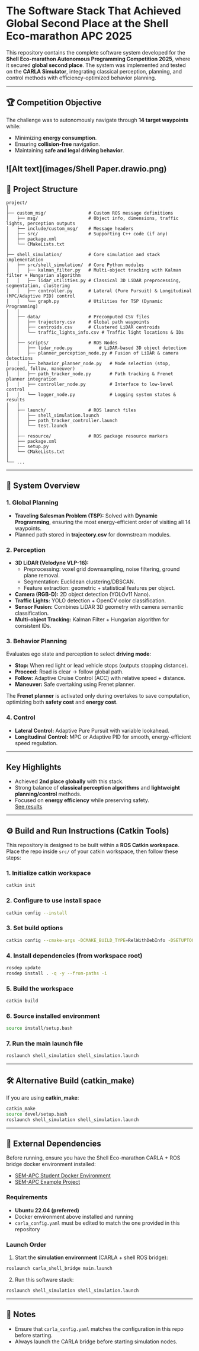 # The Software Stack That Achieved Global Second Place at the Shell Eco-marathon APC 2025

This repository contains the complete software system developed for the **Shell Eco-marathon Autonomous Programming Competition 2025**, where it secured **global second place**. The system was implemented and tested on the **CARLA Simulator**, integrating classical perception, planning, and control methods with efficiency-optimized behavior planning.  

---

## 🏆 Competition Objective  
The challenge was to autonomously navigate through **14 target waypoints** while:  
- Minimizing **energy consumption**.  
- Ensuring **collision-free** navigation.  
- Maintaining **safe and legal driving behavior**.  

![Alt text](images/Shell Paper.drawio.png)
---

## 📂 Project Structure  

```
project/
│
├── custom_msg/                # Custom ROS message definitions
│   ├── msg/                   # Object info, dimensions, traffic lights, perception outputs
│   ├── include/custom_msg/    # Message headers
│   ├── src/                   # Supporting C++ code (if any)
│   ├── package.xml
│   └── CMakeLists.txt
│
├── shell_simulation/          # Core simulation and stack implementation
│   ├── src/shell_simulation/  # Core Python modules
│   │   ├── kalman_filter.py   # Multi-object tracking with Kalman filter + Hungarian algorithm
│   │   ├── lidar_utilities.py # Classical 3D LiDAR preprocessing, segmentation, clustering
│   │   ├── controller.py      # Lateral (Pure Pursuit) & Longitudinal (MPC/Adaptive PID) control
│   │   └── graph.py           # Utilities for TSP (Dynamic Programming)
│   │
│   ├── data/                  # Precomputed CSV files
│   │   ├── trajectory.csv     # Global path waypoints
│   │   ├── centroids.csv      # Clustered LiDAR centroids
│   │   └── traffic_lights_info.csv # Traffic light locations & IDs
│   │
│   ├── scripts/               # ROS Nodes
│   │   ├── lidar_node.py          # LiDAR-based 3D object detection
│   │   ├── planner_perception_node.py # Fusion of LiDAR & camera detections
│   │   ├── behavior_planner_node.py   # Mode selection (stop, proceed, follow, maneuver)
│   │   ├── path_tracker_node.py       # Path tracking & Frenet planner integration
│   │   ├── controller_node.py         # Interface to low-level control
│   │   └── logger_node.py             # Logging system states & results
│   │
│   ├── launch/                # ROS launch files
│   │   ├── shell_simulation.launch
│   │   ├── path_tracker_controller.launch
│   │   └── test.launch
│   │
│   ├── resource/              # ROS package resource markers
│   ├── package.xml
│   ├── setup.py
│   └── CMakeLists.txt
│
└── ...
```

---

## 🔑 System Overview  

### 1. Global Planning  
- **Traveling Salesman Problem (TSP):** Solved with **Dynamic Programming**, ensuring the most energy-efficient order of visiting all 14 waypoints.  
- Planned path stored in **trajectory.csv** for downstream modules.  

### 2. Perception  
- **3D LiDAR (Velodyne VLP-16):**  
  - Preprocessing: voxel grid downsampling, noise filtering, ground plane removal.  
  - Segmentation: Euclidean clustering/DBSCAN.  
  - Feature extraction: geometric + statistical features per object.  
- **Camera (RGB-D):** 2D object detection (YOLOv11 Nano).  
- **Traffic Lights:** YOLO detection + OpenCV color classification.  
- **Sensor Fusion:** Combines LiDAR 3D geometry with camera semantic classification.  
- **Multi-object Tracking:** Kalman Filter + Hungarian algorithm for consistent IDs.  

### 3. Behavior Planning  
Evaluates ego state and perception to select **driving mode**:  
- **Stop:** When red light or lead vehicle stops (outputs stopping distance).  
- **Proceed:** Road is clear → follow global path.  
- **Follow:** Adaptive Cruise Control (ACC) with relative speed + distance.  
- **Maneuver:** Safe overtaking using Frenet planner.  

The **Frenet planner** is activated only during overtakes to save computation, optimizing both **safety cost** and **energy cost**.  

### 4. Control  
- **Lateral Control:** Adaptive Pure Pursuit with variable lookahead.  
- **Longitudinal Control:** MPC or Adaptive PID for smooth, energy-efficient speed regulation.  

---

##  Key Highlights  
- Achieved **2nd place globally** with this stack.  
- Strong balance of **classical perception algorithms** and **lightweight planning/control** methods.  
- Focused on **energy efficiency** while preserving safety.  
[See results](https://www.shellecomarathon.com/2025-programme/autonomous-programming-competition.html)

---

## ⚙️ Build and Run Instructions (Catkin Tools)  

This repository is designed to be built within a **ROS Catkin workspace**. Place the repo inside `src/` of your catkin workspace, then follow these steps:  

### 1. Initialize catkin workspace  
```bash
catkin init
```

### 2. Configure to use install space  
```bash
catkin config --install
```

### 3. Set build options  
```bash
catkin config --cmake-args -DCMAKE_BUILD_TYPE=RelWithDebInfo -DSETUPTOOLS_DEB_LAYOUT=OFF
```

### 4. Install dependencies (from workspace root)  
```bash
rosdep update
rosdep install . -q -y --from-paths -i
```

### 5. Build the workspace  
```bash
catkin build
```

### 6. Source installed environment  
```bash
source install/setup.bash
```

### 7. Run the main launch file  
```bash
roslaunch shell_simulation shell_simulation.launch
```

---

## 🛠 Alternative Build (catkin_make)  

If you are using **catkin_make**:  

```bash
catkin_make
source devel/setup.bash
roslaunch shell_simulation shell_simulation.launch
```

---

## 🔗 External Dependencies  

Before running, ensure you have the Shell Eco-marathon CARLA + ROS bridge docker environment installed:  

- [SEM-APC Student Docker Environment](https://github.com/swri-robotics/sem-apc-student-docker-environment)  
- [SEM-APC Example Project](https://github.com/swri-robotics/sem-apc-example-project)  

### Requirements  
- **Ubuntu 22.04 (preferred)**  
- Docker environment above installed and running  
- `carla_config.yaml` must be edited to match the one provided in this repository  

### Launch Order  
1. Start the **simulation environment** (CARLA + shell ROS bridge):  
```bash
roslaunch carla_shell_bridge main.launch
```  

2. Run this software stack:  
```bash
roslaunch shell_simulation shell_simulation.launch
```  

---

## 📌 Notes  
- Ensure that `carla_config.yaml` matches the configuration in this repo before starting.  
- Always launch the CARLA bridge before starting simulation nodes.  
